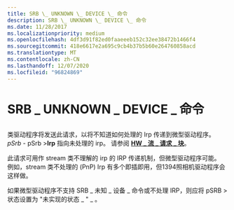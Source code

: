 ```yaml
---
title: SRB \_ UNKNOWN \_ DEVICE \_ 命令
description: SRB \_ UNKNOWN \_ DEVICE \_ 命令
ms.date: 11/28/2017
ms.localizationpriority: medium
ms.openlocfilehash: 4df3d91f82ed0faaeeeb152c32ee38472b1466f4
ms.sourcegitcommit: 418e6617e2a695c9cb4b37b5b60e264760858acd
ms.translationtype: MT
ms.contentlocale: zh-CN
ms.lasthandoff: 12/07/2020
ms.locfileid: "96824869"
---
```

# <a name="srb_unknown_device_command"></a>SRB \_ UNKNOWN \_ DEVICE \_ 命令


## <span id="ddk_srb_unknown_device_command_ks"></span><span id="DDK_SRB_UNKNOWN_DEVICE_COMMAND_KS"></span>


类驱动程序将发送此请求，以将不知道如何处理的 Irp 传递到微型驱动程序。 *pSrb* - pSrb &gt;**Irp** 指向未处理的 irp。 请参阅 [**HW \_ 流 \_ 请求 \_ 块**](/windows-hardware/drivers/ddi/strmini/ns-strmini-_hw_stream_request_block)。

此请求可用作 stream 类不理解的 irp 的 IRP 传递机制，但微型驱动程序可能。 例如，stream 类不处理的 (PnP) Irp 有多个即插即用，但1394照相机驱动程序会这样做。

如果微型驱动程序不支持 SRB \_ 未知 \_ 设备 \_ 命令或不处理 IRP，则应将 pSRB &gt; 状态设置为 "未实现的状态 \_ " \_ 。

 

